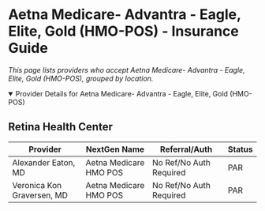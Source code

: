 # Aetna Medicare- Advantra - Eagle, Elite, Gold (HMO-POS) - Insurance Guide

*This page lists providers who accept Aetna Medicare- Advantra - Eagle, Elite, Gold (HMO-POS), grouped by location.*

<details open><summary>Provider Details for Aetna Medicare- Advantra - Eagle, Elite, Gold (HMO-POS)</summary>

## Retina Health Center

| Provider | NextGen Name | Referral/Auth | Status |
|----------|-------------|--------------|--------|
| Alexander Eaton, MD | Aetna Medicare HMO POS | No Ref/No Auth Required | PAR |
| Veronica Kon Graversen, MD | Aetna Medicare HMO POS | No Ref/No Auth Required | PAR |

</details>

